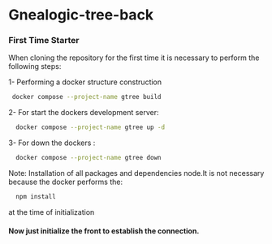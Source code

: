 # Gnealogic-tree-back

###  First Time Starter
When cloning the repository for the first time it is necessary to perform the following steps:


1-  Performing a docker structure construction
```bash
 docker compose --project-name gtree build
```
2-  For start the dockers development server:
```bash
  docker compose --project-name gtree up -d
```
3-  For down the dockers :
```bash
  docker compose --project-name gtree down
```

Note: Installation of all packages and dependencies node.It is not necessary because the docker performs the:
```bash
  npm install
```
at the time of initialization

#### Now just initialize the front to establish the connection.
